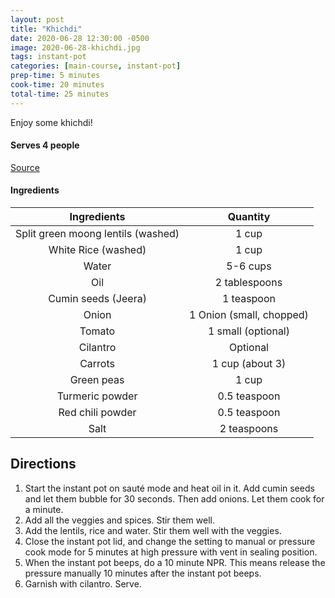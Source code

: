 ```yaml
---
layout: post
title: "Khichdi"
date: 2020-06-28 12:30:00 -0500
image: 2020-06-28-khichdi.jpg
tags: instant-pot
categories: [main-course, instant-pot]
prep-time: 5 minutes
cook-time: 20 minutes
total-time: 25 minutes
---
```


Enjoy some khichdi!

#### Serves 4 people

[Source](https://pipingpotcurry.com/lentil-vegetable-khichdi-pressure-cooker/)

#### Ingredients

|             Ingredients            |         Quantity         |
|:----------------------------------:|:------------------------:|
| Split green moong lentils (washed) |           1 cup          |
|         White Rice (washed)        |           1 cup          |
|                Water               |         5-6 cups         |
|                 Oil                |       2 tablespoons      |
|         Cumin seeds (Jeera)        |        1 teaspoon        |
|                Onion               | 1 Onion (small, chopped) |
|               Tomato               |    1 small (optional)    |
|              Cilantro              |         Optional         |
|               Carrots              |      1 cup (about 3)     |
|             Green peas             |           1 cup          |
|           Turmeric powder          |       0.5 teaspoon       |
|          Red chili powder          |       0.5 teaspoon       |
|                Salt                |        2 teaspoons       |

## Directions

1. Start the instant pot on sauté mode and heat oil in it. Add cumin seeds and let them bubble for 30 seconds. Then add onions. Let them cook for a minute.
2. Add all the veggies and spices. Stir them well.
3. Add the lentils, rice and water. Stir them well with the veggies.
4. Close the instant pot lid, and change the setting to manual or pressure cook mode for 5 minutes at high pressure with vent in sealing position.
5. When the instant pot beeps, do a 10 minute NPR. This means release the pressure manually 10 minutes after the instant pot beeps.
6. Garnish with cilantro. Serve.
